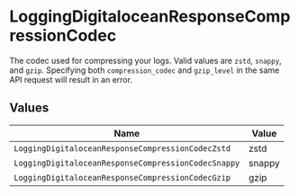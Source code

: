 # LoggingDigitaloceanResponseCompressionCodec

The codec used for compressing your logs. Valid values are `zstd`, `snappy`, and `gzip`. Specifying both `compression_codec` and `gzip_level` in the same API request will result in an error.


## Values

| Name                                                | Value                                               |
| --------------------------------------------------- | --------------------------------------------------- |
| `LoggingDigitaloceanResponseCompressionCodecZstd`   | zstd                                                |
| `LoggingDigitaloceanResponseCompressionCodecSnappy` | snappy                                              |
| `LoggingDigitaloceanResponseCompressionCodecGzip`   | gzip                                                |